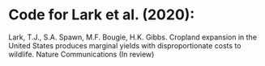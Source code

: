 # Code for Lark et al. (2020):

Lark, T.J., S.A. Spawn, M.F. Bougie, H.K. Gibbs. Cropland expansion in the United States produces marginal yields with disproportionate costs to wildlife. Nature Communications (In review)
